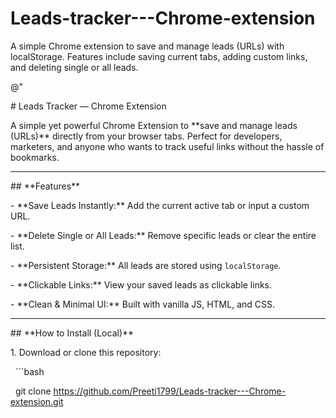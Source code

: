 # Leads-tracker---Chrome-extension

A simple Chrome extension to save and manage leads (URLs) with localStorage. Features include saving current tabs, adding custom links, and deleting single or all leads.

@"

\# Leads Tracker — Chrome Extension  



A simple yet powerful Chrome Extension to \*\*save and manage leads (URLs)\*\* directly from your browser tabs. Perfect for developers, marketers, and anyone who wants to track useful links without the hassle of bookmarks.



---



\## \*\*Features\*\*  

\- \*\*Save Leads Instantly:\*\* Add the current active tab or input a custom URL.  

\- \*\*Delete Single or All Leads:\*\* Remove specific leads or clear the entire list.  

\- \*\*Persistent Storage:\*\* All leads are stored using `localStorage`.  

\- \*\*Clickable Links:\*\* View your saved leads as clickable links.  

\- \*\*Clean \& Minimal UI:\*\* Built with vanilla JS, HTML, and CSS.  



---



\## \*\*How to Install (Local)\*\*  

1\. Download or clone this repository:  

&nbsp;  ```bash

&nbsp;  git clone https://github.com/Preeti1799/Leads-tracker---Chrome-extension.git



